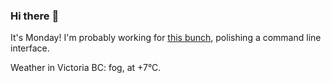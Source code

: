 ### Hi there :wave:

It's Monday! I'm probably working for [this bunch](https://github.com/kohofinancial), polishing a command line interface.

Weather in Victoria BC: fog, at +7°C.
